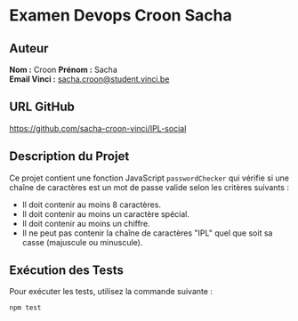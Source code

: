 # Examen Devops Croon Sacha

## Auteur
**Nom :** Croon 
**Prénom :** Sacha  
**Email Vinci :** sacha.croon@student.vinci.be

## URL GitHub
https://github.com/sacha-croon-vinci/IPL-social

## Description du Projet
Ce projet contient une fonction JavaScript `passwordChecker` qui vérifie si une chaîne de caractères est un mot de passe valide selon les critères suivants :
- Il doit contenir au moins 8 caractères.
- Il doit contenir au moins un caractère spécial.
- Il doit contenir au moins un chiffre.
- Il ne peut pas contenir la chaîne de caractères "IPL" quel que soit sa casse (majuscule ou minuscule).

## Exécution des Tests
Pour exécuter les tests, utilisez la commande suivante :
```bash
npm test